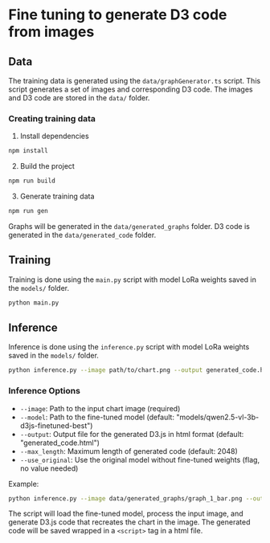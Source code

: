 # Fine tuning to generate D3 code from images

## Data

The training data is generated using the `data/graphGenerator.ts` script. This
script generates a set of images and corresponding D3 code. The images and D3
code are stored in the `data/` folder.

### Creating training data

1. Install dependencies

```bash
npm install
```

2. Build the project

```bash
npm run build
```

3. Generate training data

```bash
npm run gen
```

Graphs will be generated in the `data/generated_graphs` folder. D3 code is
generated in the `data/generated_code` folder.

## Training

Training is done using the `main.py` script with model LoRa weights saved in the
`models/` folder.

```bash
python main.py
```

## Inference

Inference is done using the `inference.py` script with model LoRa weights saved
in the `models/` folder.

```bash
python inference.py --image path/to/chart.png --output generated_code.html
```

### Inference Options

- `--image`: Path to the input chart image (required)
- `--model`: Path to the fine-tuned model (default:
  "models/qwen2.5-vl-3b-d3js-finetuned-best")
- `--output`: Output file for the generated D3.js in html format (default:
  "generated_code.html")
- `--max_length`: Maximum length of generated code (default: 2048)
- `--use_original`: Use the original model without fine-tuned weights (flag, no
  value needed)

Example:

```bash
python inference.py --image data/generated_graphs/graph_1_bar.png --output my_d3_code.html
```

The script will load the fine-tuned model, process the input image, and generate
D3.js code that recreates the chart in the image. The generated code will be
saved wrapped in a `<script>` tag in a html file.
